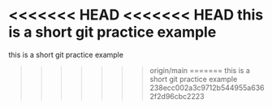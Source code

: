 <<<<<<< HEAD
<<<<<<< HEAD
this is a short git practice example
=======
this is a short git practice example
>>>>>>> origin/main
=======
this is a short git practice example
>>>>>>> 238ecc002a3c9712b544955a6362f2d96cbc2223
